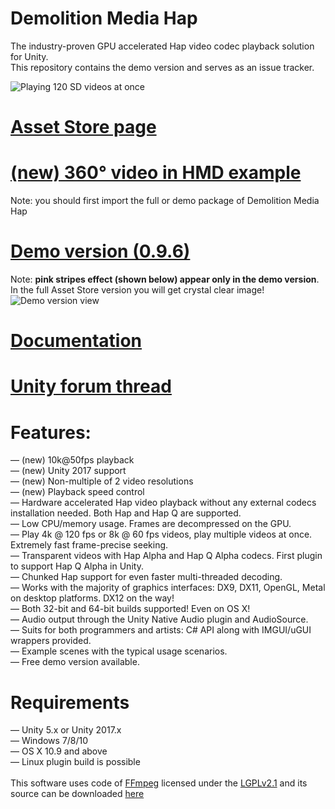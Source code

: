 # Demolition Media Hap

The industry-proven GPU accelerated Hap video codec playback solution for Unity.<br>
This repository contains the demo version and serves as an issue tracker.

![Playing 120 SD videos at once](https://dl.dropboxusercontent.com/s/b2mtso0zza3qq9r/hap_multiple_videos.png "")

# [Asset Store page](https://www.assetstore.unity3d.com/#!/content/78908)
# [(new) 360° video in HMD example](https://dl.orangedox.com/JDJPwynC1FihcPfRBr)
Note: you should first import the full or demo package of Demolition Media Hap
# [Demo version (0.9.6)](https://dl.orangedox.com/P0jMYbmwyFxigMDQ8j)
Note: **pink stripes effect (shown below) appear only in the demo version**.<br>
In the full Asset Store version you will get crystal clear image! <br>
![Demo version view](https://dl.dropboxusercontent.com/s/4nrp0k5945fkhi9/unity_demo_pink_stripes.png "")

# [Documentation](https://docs.google.com/document/d/1fck8NRF_h5w_XbArmyuprLz1m2hY27W-sOqQB1cvqZs/edit?usp=sharing)
# [Unity forum thread](https://forum.unity3d.com/threads/released-demolition-media-hap-multi-platform-8k-60fps-gpu-video-playback.456068/)

# Features:
— (new) 10k@50fps playback <br>
— (new) Unity 2017 support <br>
— (new) Non-multiple of 2 video resolutions <br>
— (new) Playback speed control <br>
— Hardware accelerated Hap video playback without any external codecs installation needed. Both Hap and Hap Q are supported.<br>
— Low CPU/memory usage. Frames are decompressed on the GPU.<br>
— Play 4k @ 120 fps or 8k @ 60 fps videos, play multiple videos at once. Extremely fast frame-precise seeking.<br>
— Transparent videos with Hap Alpha and Hap Q Alpha codecs. First plugin to support Hap Q Alpha in Unity.<br>
— Chunked Hap support for even faster multi-threaded decoding.<br>
— Works with the majority of graphics interfaces: DX9, DX11, OpenGL, Metal on desktop platforms. DX12 on the way!<br>
— Both 32-bit and 64-bit builds supported! Even on OS X!<br>
— Audio output through the Unity Native Audio plugin and AudioSource.<br>
— Suits for both programmers and artists: C# API along with IMGUI/uGUI wrappers provided.<br>
— Example scenes with the typical usage scenarios.<br>
— Free demo version available.<br>

# Requirements
— Unity 5.x or Unity 2017.x<br>
— Windows 7/8/10<br>
— OS X 10.9 and above<br>
— Linux plugin build is possible<br>
<br>
This software uses code of <a href=http://ffmpeg.org>FFmpeg</a> licensed under the <a href=http://www.gnu.org/licenses/old-licenses/lgpl-2.1.html>LGPLv2.1</a> and its source can be downloaded <a href=https://github.com/DemolitionStudios/FFmpeg>here</a>
